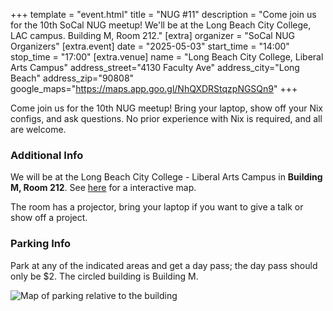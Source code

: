 +++
template = "event.html"
title = "NUG #11"
description = "Come join us for the 10th SoCal NUG meetup! We'll be at the Long Beach City College, LAC campus. Building M, Room 212."
[extra]
organizer = "SoCal NUG Organizers"
[extra.event]
date = "2025-05-03"
start_time = "14:00"
stop_time = "17:00"
[extra.venue]
name = "Long Beach City College, Liberal Arts Campus"
address_street="4130 Faculty Ave"
address_city="Long Beach"
address_zip="90808"
google_maps="https://maps.app.goo.gl/NhQXDRStqzpNGSQn9"
+++

Come join us for the 10th NUG meetup!
Bring your laptop, show off your Nix configs, and ask questions.
No prior experience with Nix is required, and all are welcome.

### Additional Info

We will be at the Long Beach City College - Liberal Arts Campus in **Building M, Room 212**.
See [here](https://map.concept3d.com/?id=1218#!ce/31184?ct/65524,65523,65522,31186,66005,66006,66007,66008,66009,66010,66011?s/?mc/33.83376885875248,-118.13663332465279?z/20.07488250432149?lvl/2) for a interactive map.

The room has a projector, bring your laptop if you want to give a talk or show off a project.

### Parking Info

Park at any of the indicated areas and get a day pass; the day pass should only be $2.
The circled building is Building M.

![Map of parking relative to the building](/images/events/lbcc-lac/map-view-parking-and-building-m.jpg)
